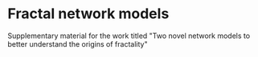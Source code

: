 # Fractal network models
Supplementary material for the work titled "Two novel network models to better understand the origins of fractality"
